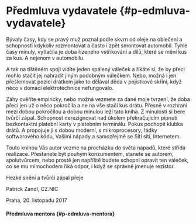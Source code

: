 # Předmluva vydavatele {#p-edmluva-vydavatele}

Bývaly časy, kdy se pravý muž poznal podle skvrn od oleje na oblečení a schopnosti kdykoliv rozmontovat a často i zpět smontovat automobil. Tyhle časy minuly, vytlačila je doba řízeného vstřikování a dílů, které se mění kus za kus. A nejenom v automobilu. 

A tak na tištěném spoji vidíte jeden spálený váleček a říkáte si, že by přeci mohlo stačit jej nahradit jiným podobným válečkem. Nebo, možná i jen přešlemovat pozici drátkem jako to dělával děda v pojistkové skříni, když něco v domácí elektrotechnice nefungovalo.

Záhy ověříte empiricky, nebo možná vezmete za dané moje tvrzení, že doba přeci jen už o něco pokročila a ne na vše stačí kus drátu. Přesně v rozhraní mezi dobou pokročilou a dobou minulou leží tato kniha. Z minulosti si bere tvůrčí zápal. Schopnost nerezignovat nad úkolem překračujícím pípnutí bezkontaktní platební karty v platebním terminálu. Pokus pochopit klubka drátů. A propojuje ji s dobou moderní, s mikroprocesory, řádky softwarového kódu, Vašimi nápady a samozřejmě se Sítí sítí, Internetem.

Touto knihou Vás autor vezme na procházku do světa nápadů, které střídá realizace. Přestanete být pouhým konzumentem, stanete se autorem, spolutvůrcem, nebo prostě jen napříště budete schopni opravit ten váleček, co se mu mimochodem říká odpor, i když se správně jmenuje rezistor.

Hezké snění a tvůrčí zápal přeje

Patrick Zandl, CZ.NIC

Praha, 20\. listopadu 2017

#### Předmluva mentora {#p-edmluva-mentora}